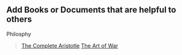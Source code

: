 ## Add Books or Documents that are helpful to others
Philosphy
>[The Complete Aristotle](books/Philosophy/the_complete_Aristotle.epub)
>[The Art of War](books/Philosophy/the_art_of_war.epub)